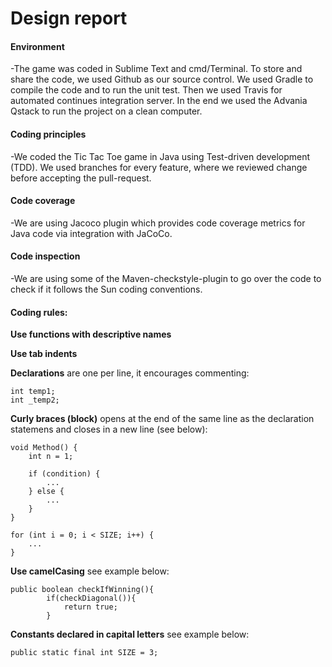 # Design report


#### Environment

-The game was coded in Sublime Text and cmd/Terminal. To store and share the code, we used Github as our source control. We used Gradle to compile the code and to run the unit test. Then we used Travis for automated continues integration server. In the end we used the Advania Qstack to run the project on a clean computer. 


#### Coding principles

-We coded the Tic Tac Toe game in Java using Test-driven development (TDD). We used branches for every feature, where we reviewed change before accepting the pull-request. 


#### Code coverage

-We are using Jacoco plugin which provides code coverage metrics for Java code via integration with JaCoCo.


#### Code inspection

-We are using some of the Maven-checkstyle-plugin to go over the code to check if it follows the Sun coding conventions.


#### Coding rules:

**Use functions with descriptive names**

**Use tab indents**

**Declarations** are one per line, it encourages commenting:	 
	
	int temp1;
	int _temp2;


**Curly braces (block)** opens at the end of the same line as the declaration statemens and closes in a new line (see below):

	void Method() {
		int n = 1;
		
		if (condition) {
			...
		} else {
			...
		}
	}

	for (int i = 0; i < SIZE; i++) {
		...
	}


**Use camelCasing** see example below:

	public boolean checkIfWinning(){
	        if(checkDiagonal()){
	            return true;
	        }

**Constants declared in capital letters** see example below:

	public static final int SIZE = 3;
